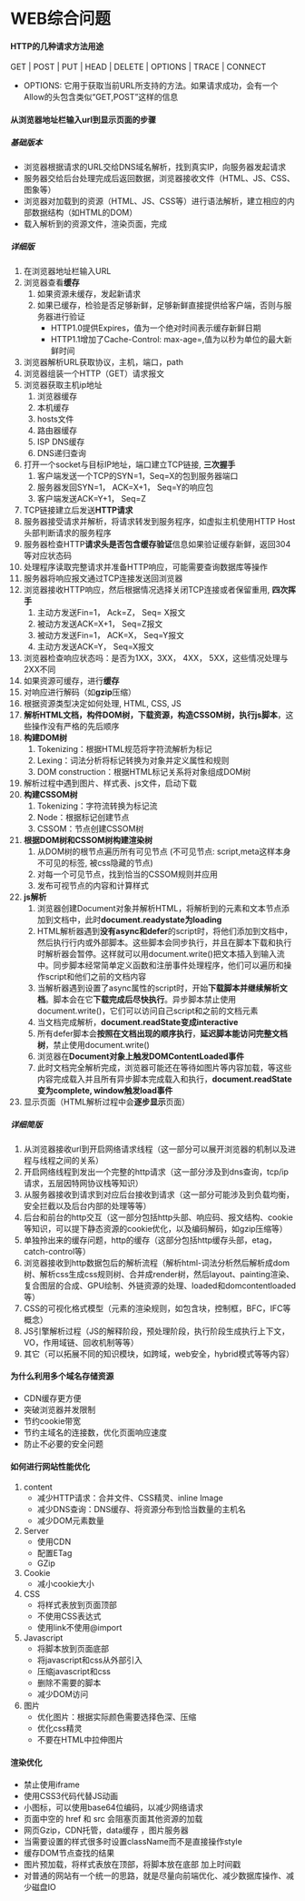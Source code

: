 # WEB综合问题

#### HTTP的几种请求方法用途

GET | POST | PUT | HEAD | DELETE | OPTIONS | TRACE | CONNECT

- OPTIONS: 它用于获取当前URL所支持的方法。如果请求成功，会有一个Allow的头包含类似“GET,POST”这样的信息

#### 从浏览器地址栏输入url到显示页面的步骤

##### 基础版本

- 浏览器根据请求的URL交给DNS域名解析，找到真实IP，向服务器发起请求
- 服务器交给后台处理完成后返回数据，浏览器接收文件（HTML、JS、CSS、图象等）
- 浏览器对加载到的资源（HTML、JS、CSS等）进行语法解析，建立相应的内部数据结构（如HTML的DOM）
- 载入解析到的资源文件，渲染页面，完成

##### 详细版

1. 在浏览器地址栏输入URL
2. 浏览器查看**缓存**
    1. 如果资源未缓存，发起新请求
    2. 如果已缓存，检验是否足够新鲜，足够新鲜直接提供给客户端，否则与服务器进行验证
        - HTTP1.0提供Expires，值为一个绝对时间表示缓存新鲜日期
        - HTTP1.1增加了Cache-Control: max-age=,值为以秒为单位的最大新鲜时间
3. 浏览器解析URL获取协议，主机，端口，path
4. 浏览器组装一个HTTP（GET）请求报文
5. 浏览器获取主机ip地址
    1. 浏览器缓存
    2. 本机缓存
    3. hosts文件
    4. 路由器缓存
    5. ISP DNS缓存
    6. DNS递归查询
6. 打开一个socket与目标IP地址，端口建立TCP链接, **三次握手**
    1. 客户端发送一个TCP的SYN=1，Seq=X的包到服务器端口
    2. 服务器发回SYN=1， ACK=X+1， Seq=Y的响应包
    3. 客户端发送ACK=Y+1， Seq=Z
7. TCP链接建立后发送**HTTP请求**
8. 服务器接受请求并解析，将请求转发到服务程序，如虚拟主机使用HTTP Host头部判断请求的服务程序
9. 服务器检查HTTP**请求头是否包含缓存验证**信息如果验证缓存新鲜，返回304等对应状态码
10. 处理程序读取完整请求并准备HTTP响应，可能需要查询数据库等操作
11. 服务器将响应报文通过TCP连接发送回浏览器
12. 浏览器接收HTTP响应，然后根据情况选择关闭TCP连接或者保留重用, **四次挥手**
    1. 主动方发送Fin=1， Ack=Z， Seq= X报文
    2. 被动方发送ACK=X+1， Seq=Z报文
    3. 被动方发送Fin=1， ACK=X， Seq=Y报文
    4. 主动方发送ACK=Y， Seq=X报文
13. 浏览器检查响应状态吗：是否为1XX，3XX， 4XX， 5XX，这些情况处理与2XX不同
14. 如果资源可缓存，进行**缓存**
15. 对响应进行解码（如**gzip**压缩）
16. 根据资源类型决定如何处理, HTML, CSS, JS
17. **解析HTML文档，构件DOM树，下载资源，构造CSSOM树，执行js脚本**，这些操作没有严格的先后顺序
18. **构建DOM树**
    1. Tokenizing：根据HTML规范将字符流解析为标记
    2. Lexing：词法分析将标记转换为对象并定义属性和规则
    3. DOM construction：根据HTML标记关系将对象组成DOM树
19. 解析过程中遇到图片、样式表、js文件，启动下载
20. **构建CSSOM树**
    1. Tokenizing：字符流转换为标记流
    2. Node：根据标记创建节点
    3. CSSOM：节点创建CSSOM树
21. **根据DOM树和CSSOM树构建渲染树**
    1. 从DOM树的根节点遍历所有可见节点 (不可见节点: script,meta这样本身不可见的标签, 被css隐藏的节点)
    2. 对每一个可见节点，找到恰当的CSSOM规则并应用
    3. 发布可视节点的内容和计算样式
22. **js解析**
    1. 浏览器创建Document对象并解析HTML，将解析到的元素和文本节点添加到文档中，此时**document.readystate为loading**
    2. HTML解析器遇到**没有async和defer**的script时，将他们添加到文档中，然后执行行内或外部脚本。这些脚本会同步执行，并且在脚本下载和执行时解析器会暂停。这样就可以用document.write()把文本插入到输入流中。同步脚本经常简单定义函数和注册事件处理程序，他们可以遍历和操作script和他们之前的文档内容
    3. 当解析器遇到设置了async属性的script时，开始**下载脚本并继续解析文档**。脚本会在它**下载完成后尽快执行**。异步脚本禁止使用document.write()，它们可以访问自己script和之前的文档元素
    4. 当文档完成解析，**document.readState变成interactive**
    5. 所有defer脚本会**按照在文档出现的顺序执行**，**延迟脚本能访问完整文档树**，禁止使用document.write()
    6. 浏览器在**Document对象上触发DOMContentLoaded事件**
    7. 此时文档完全解析完成，浏览器可能还在等待如图片等内容加载，等这些内容完成载入并且所有异步脚本完成载入和执行，**document.readState变为complete, window触发load事件**
23. 显示页面（HTML解析过程中会**逐步显示**页面）

##### 详细简版

1. 从浏览器接收url到开启网络请求线程（这一部分可以展开浏览器的机制以及进程与线程之间的关系）
2. 开启网络线程到发出一个完整的http请求（这一部分涉及到dns查询，tcp/ip请求，五层因特网协议栈等知识）
3. 从服务器接收到请求到对应后台接收到请求（这一部分可能涉及到负载均衡，安全拦截以及后台内部的处理等等）
4. 后台和前台的http交互（这一部分包括http头部、响应码、报文结构、cookie等知识，可以提下静态资源的cookie优化，以及编码解码，如gzip压缩等）
5. 单独拎出来的缓存问题，http的缓存（这部分包括http缓存头部，etag，catch-control等）
6. 浏览器接收到http数据包后的解析流程（解析html-词法分析然后解析成dom树、解析css生成css规则树、合并成render树，然后layout、painting渲染、复合图层的合成、GPU绘制、外链资源的处理、loaded和domcontentloaded等）
7. CSS的可视化格式模型（元素的渲染规则，如包含块，控制框，BFC，IFC等概念）
8. JS引擎解析过程（JS的解释阶段，预处理阶段，执行阶段生成执行上下文，VO，作用域链、回收机制等等）
9. 其它（可以拓展不同的知识模块，如跨域，web安全，hybrid模式等等内容）

#### 为什么利用多个域名存储资源

- CDN缓存更方便
- 突破浏览器并发限制
- 节约cookie带宽
- 节约主域名的连接数，优化页面响应速度
- 防止不必要的安全问题

#### 如何进行网站性能优化

1. content
    - 减少HTTP请求：合并文件、CSS精灵、inline Image
    - 减少DNS查询：DNS缓存、将资源分布到恰当数量的主机名
    - 减少DOM元素数量
2. Server
    - 使用CDN
    - 配置ETag
    - GZip
3. Cookie
    - 减小cookie大小
4. CSS
    - 将样式表放到页面顶部
    - 不使用CSS表达式
    - 使用link不使用@import
5. Javascript
    - 将脚本放到页面底部
    - 将javascript和css从外部引入
    - 压缩javascript和css
    - 删除不需要的脚本
    - 减少DOM访问
6. 图片
    - 优化图片：根据实际颜色需要选择色深、压缩
    - 优化css精灵
    - 不要在HTML中拉伸图片

#### 渲染优化

- 禁止使用iframe
- 使用CSS3代码代替JS动画
- 小图标，可以使用base64位编码，以减少网络请求
- 页面中空的 href 和 src 会阻塞页面其他资源的加载
- 网页Gzip，CDN托管，data缓存 ，图片服务器
- 当需要设置的样式很多时设置className而不是直接操作style
- 缓存DOM节点查找的结果
- 图片预加载，将样式表放在顶部，将脚本放在底部 加上时间戳
- 对普通的网站有一个统一的思路，就是尽量向前端优化、减少数据库操作、减少磁盘IO